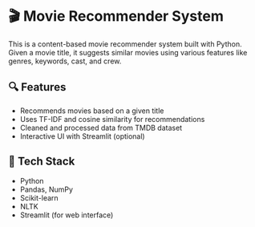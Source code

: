 # 🎬 Movie Recommender System

This is a content-based movie recommender system built with Python. Given a movie title, it suggests similar movies using various features like genres, keywords, cast, and crew.

## 🔍 Features

- Recommends movies based on a given title
- Uses TF-IDF and cosine similarity for recommendations
- Cleaned and processed data from TMDB dataset
- Interactive UI with Streamlit (optional)

## 🧠 Tech Stack

- Python
- Pandas, NumPy
- Scikit-learn
- NLTK
- Streamlit (for web interface)


